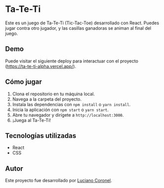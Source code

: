 # Ta-Te-Ti

Este es un juego de Ta-Te-Ti (Tic-Tac-Toe) desarrollado con React. Puedes jugar contra otro jugador, y las casillas ganadoras se animan al final del juego.

## Demo

Puede visitar el siguiente deploy para interactuar con el proyecto (https://ta-te-ti-alpha.vercel.app/).

## Cómo jugar

1. Clona el repositorio en tu máquina local.
2. Navega a la carpeta del proyecto.
3. Instala las dependencias con `npm install` o `yarn install`.
4. Inicia la aplicación con `npm start` o `yarn start`.
5. Abre tu navegador y dirígete a `http://localhost:3000`.
6. ¡Juega al Ta-Te-Ti!

## Tecnologías utilizadas

- React
- CSS

## Autor

Este proyecto fue desarrollado por [Luciano Coronel](https://www.linkedin.com/in/luciano-coronel-90503bb8/).
